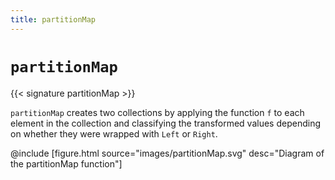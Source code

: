 ```yaml
---
title: partitionMap
---
```


# `partitionMap`

{{< signature partitionMap >}}

`partitionMap` creates two collections by applying the function `f` to each element in the collection and classifying the transformed values depending on whether they were wrapped with `Left` or `Right`.

@include [figure.html source="images/partitionMap.svg" desc="Diagram of the partitionMap function"]
